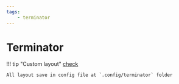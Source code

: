 ```yaml
---
tags:
    - terminator
---
```


# Terminator

!!! tip "Custom layout"
    [check](https://medium.com/@neyacse/custom-layouts-in-terminator-terminal-emulator-758439738912)

    All layout save in config file at `.config/terminator` folder
